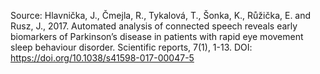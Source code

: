 Source: Hlavnička, J., Čmejla, R., Tykalová, T., Šonka, K., Růžička, E. and Rusz, J., 2017. Automated analysis of connected speech reveals early biomarkers of Parkinson’s disease in patients with rapid eye movement sleep behaviour disorder. Scientific reports, 7(1), 1-13. DOI: https://doi.org/10.1038/s41598-017-00047-5
